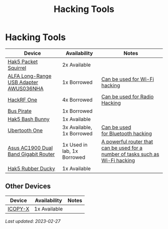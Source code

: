 ﻿---
title: Hacking Tools
parent: Lab Equipment
has_children: false
nav_order: 2
---
# Hacking Tools

 Device | Availability | Notes
------------- | ------------- | -------------
[Hak5 Packet Squirrel](<https://shop.hak5.org/products/packet-squirrel>) | 2x Available
[ALFA Long-Range USB Adapter AWUS036NHA](<https://www.alfa.com.tw/products_detail/7.htm>) | 1x Borrowed | [Can be used for Wi-Fi hacking](<https://www.youtube.com/watch?v=e2ZzTZoZ4wg>)
[HackRF One](<https://greatscottgadgets.com/hackrf/one/>) | 4x Borrowed | [Can be used for Radio Hacking](<https://nse.digital/pages/guides/radio/radio.html>)
[Bus Pirate](<https://en.wikipedia.org/wiki/Bus_Pirate>) | 1x Borrowed
[Hak5 Bash Bunny](<https://shop.hak5.org/products/bash-bunny>) | 1x Available
[Ubertooth One](<https://github.com/greatscottgadgets/ubertooth/wiki>) | 3x Available, 1x Borrowed | [Can be used for Bluetooth hacking](<https://nse.digital/pages/guides/Wireless/bluetooth.html>)
[Asus AC1900 Dual Band Gigabit Router](<https://www.asus.com/Networking/RT-AC1900P/>) | 1x Used in lab, 1x Borrowed | [A powerful router that can be used for a number of tasks such as Wi-Fi hacking](<https://nse.digital/pages/guides/wifi-mitm>)
[Hak5 Rubber Ducky](<https://shop.hak5.org/products/usb-rubber-ducky-deluxe>) | 1x Available

## Other Devices

 Device | Availability | Notes
------------- | ------------- | -------------
[ICOPY-X](<https://icopyx.com/>) | 1x Available



<i>Last updated: 2023-02-27 </i>
